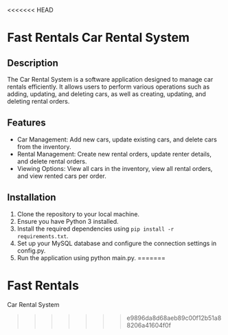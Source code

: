 <<<<<<< HEAD
# Fast Rentals Car Rental System

## Description
The Car Rental System is a software application designed to manage car rentals efficiently. It allows users to perform various operations such as adding, updating, and deleting cars, as well as creating, updating, and deleting rental orders.

## Features
- Car Management: Add new cars, update existing cars, and delete cars from the inventory.
- Rental Management: Create new rental orders, update renter details, and delete rental orders.
- Viewing Options: View all cars in the inventory, view all rental orders, and view rented cars per order.

## Installation
1. Clone the repository to your local machine.
2. Ensure you have Python 3 installed.
3. Install the required dependencies using ```pip install -r requirements.txt```.
4. Set up your MySQL database and configure the connection settings in config.py.
5. Run the application using python main.py.
=======
# Fast Rentals
Car Rental System
>>>>>>> e9896da8d68aeb89c00f12b51a88206a41604f0f
